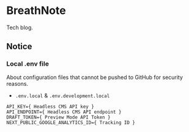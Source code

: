 # BreathNote

Tech blog.

## Notice

### Local .env file

About configuration files that cannot be pushed to GitHub for security reasons.

- `.env.local` & `.env.development.local`

```
API_KEY={ Headless CMS API key }
API_ENDPOINT={ Headless CMS API endpoint }
DRAFT_TOKEN={ Preview Mode API Token }
NEXT_PUBLIC_GOOGLE_ANALYTICS_ID={ Tracking ID }
```
